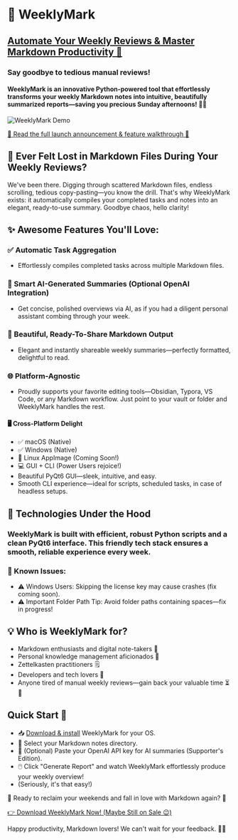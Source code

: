 # 🎉 WeeklyMark
## [Automate Your Weekly Reviews & Master Markdown Productivity 🎉](store.funkaey.com)
### Say goodbye to tedious manual reviews! 
#### WeeklyMark is an innovative Python-powered tool that effortlessly transforms your weekly Markdown notes into intuitive, beautifully summarized reports—saving you precious Sunday afternoons! 🚀✨

![WeeklyMark Demo](https://public-files.gumroad.com/v65zlxxdshfvxm0zkpy2aozv3pc7)

[📖 Read the full launch announcement & feature walkthrough 🚀](https://www.funkaey.com/blog/WeeklyMark-finally-out)
## 🤔 Ever Felt Lost in Markdown Files During Your Weekly Reviews?

We've been there. Digging through scattered Markdown files, endless scrolling, tedious copy-pasting—you know the drill. That's why WeeklyMark exists: it automatically compiles your completed tasks and notes into an elegant, ready-to-use summary. Goodbye chaos, hello clarity!

## ✨ Awesome Features You'll Love:

### ✅ Automatic Task Aggregation
- Effortlessly compiles completed tasks across multiple Markdown files.
### 🤖 Smart AI-Generated Summaries (Optional OpenAI Integration)
- Get concise, polished overviews via AI, as if you had a diligent personal assistant combing through your week.
### 🎨 Beautiful, Ready-To-Share Markdown Output
- Elegant and instantly shareable weekly summaries—perfectly formatted, delightful to read.
### 🌐 Platform-Agnostic
- Proudly supports your favorite editing tools—Obsidian, Typora, VS Code, or any Markdown workflow. Just point to your vault or folder and WeeklyMark handles the rest.

#### 🖥️ Cross-Platform Delight
- ✅ macOS (Native)
- ✅ Windows (Native)
- 🚧 Linux AppImage (Coming Soon!)
- 💻 GUI + CLI (Power Users rejoice!)
- Beautiful PyQt6 GUI—sleek, intuitive, and easy.
- Smooth CLI experience—ideal for scripts, scheduled tasks, in case of headless setups.

## 🔬 Technologies Under the Hood

### WeeklyMark is built with efficient, robust Python scripts and a clean PyQt6 interface. This friendly tech stack ensures a smooth, reliable experience every week.

### 🐞 Known Issues:

- ⚠️ Windows Users: Skipping the license key may cause crashes (fix coming soon).
- ⚠️ Important Folder Path Tip: Avoid folder paths containing spaces—fix in progress!

## 💡 Who is WeeklyMark for?

- Markdown enthusiasts and digital note-takers 🎯
- Personal knowledge management aficionados 🌱
- Zettelkasten practitioners 🗒️
- Developers and tech lovers 🚀
- Anyone tired of manual weekly reviews—gain back your valuable time ⏳🥳

## Quick Start 🚦

- 📥 [Download & install](store.funkaey.com) WeeklyMark for your OS.
- 📂 Select your Markdown notes directory.
- 🔑 (Optional) Paste your OpenAI API key for AI summaries (Supporter's Edition).
- 🖱️ Click "Generate Report" and watch WeeklyMark effortlessly produce your weekly overview!
- (Seriously, it's that easy!)

🎈 Ready to reclaim your weekends and fall in love with Markdown again? 🎈

[👉 Download WeeklyMark Now! (Maybe Still on Sale 😉)](store.funkaey.com)

Happy productivity, Markdown lovers! We can't wait for your feedback. 🎉✨

